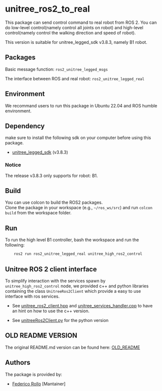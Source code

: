 # unitree_ros2_to_real

This package can send control command to real robot from ROS 2. You can do low-level control(namely control all joints on robot) and high-level control(namely control the walking direction and speed of robot).

This version is suitable for unitree_legged_sdk v3.8.3, namely B1 robot.

## Packages

Basic message function: `ros2_unitree_legged_msgs`

The interface between ROS and real robot: `ros2_unitree_legged_real`

## Environment

We recommand users to run this package in Ubuntu 22.04 and ROS humble environment.

## Dependency

make sure to install the following sdk on your computer before using this package.

* [unitree_legged_sdk](https://github.com/LeoBoticsHub/unitree_ros_to_real/tree/B1_devel) (v3.8.3)

### Notice

The release v3.8.3 only supports for robot: B1.

## Build

You can use colcon to build the ROS2 packages.  \
Clone the package in your workspace (e.g., `~/ros_ws/src`) and run `colcon build` from the workspace folder.

## Run

To run the high level B1 controller, bash the workspace and run the following:

```bash
    ros2 run ros2_unitree_legged_real unitree_high_ros2_control
```

## Unitree ROS 2 client interface

To simplify interaction with the services spawn by `unitree_high_ros2_control` node, we provided c++ and python libraries containing the class `UnitreeRos2Client` which provide a easy to use interface with ros services.

* See [unitree_ros2_client.hpp](ros2_unitree_legged_real/include/ros2_unitree_legged_real/unitree_ros2_client.hpp) and [unitree_services_handler.cpp](ros2_unitree_legged_real/src/unitree_ros2_client.cpp) to have an hint on how to use the c++ version.

* See [unitreeRos2Client.py](ros2_unitree_legged_real/ros2_unitree_legged_real/unitreeRos2Client.py) for the python version

## OLD README VERSION

The original README.md version can be found here: [OLD_README](old_readme.md)

## Authors

The package is provided by:

* [Federico Rollo](https://github.com/FedericoRollo) [Mantainer]

